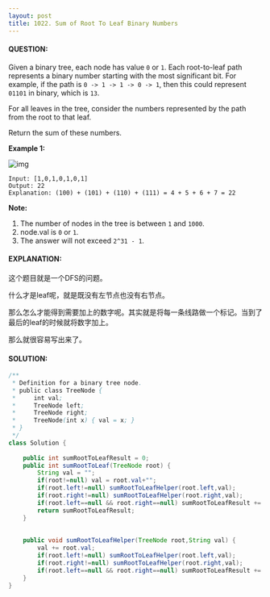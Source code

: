 ```yaml
---
layout: post
title: 1022. Sum of Root To Leaf Binary Numbers
---
```


#### QUESTION:

Given a binary tree, each node has value `0` or `1`.  Each root-to-leaf path represents a binary number starting with the most significant bit.  For example, if the path is `0 -> 1 -> 1 -> 0 -> 1`, then this could represent `01101` in binary, which is `13`.

For all leaves in the tree, consider the numbers represented by the path from the root to that leaf.

Return the sum of these numbers.

**Example 1:**

![img](https://assets.leetcode.com/uploads/2019/04/04/sum-of-root-to-leaf-binary-numbers.png)

```
Input: [1,0,1,0,1,0,1]
Output: 22
Explanation: (100) + (101) + (110) + (111) = 4 + 5 + 6 + 7 = 22
```

**Note:**

1. The number of nodes in the tree is between `1` and `1000`.
2. node.val is `0` or `1`.
3. The answer will not exceed `2^31 - 1`.

#### EXPLANATION:

这个题目就是一个DFS的问题。

什么才是leaf呢，就是既没有左节点也没有右节点。

那么怎么才能得到需要加上的数字呢。其实就是将每一条线路做一个标记。当到了最后的leaf的时候就将数字加上。

那么就很容易写出来了。

#### SOLUTION:

```java
/**
 * Definition for a binary tree node.
 * public class TreeNode {
 *     int val;
 *     TreeNode left;
 *     TreeNode right;
 *     TreeNode(int x) { val = x; }
 * }
 */
class Solution {
    
    public int sumRootToLeafResult = 0;
    public int sumRootToLeaf(TreeNode root) {
        String val = "";
        if(root!=null) val = root.val+"";
        if(root.left!=null) sumRootToLeafHelper(root.left,val);
        if(root.right!=null) sumRootToLeafHelper(root.right,val);
        if(root.left==null && root.right==null) sumRootToLeafResult += Integer.parseInt(val,2);
        return sumRootToLeafResult;
    }
    
    
    public void sumRootToLeafHelper(TreeNode root,String val) {
        val += root.val;
        if(root.left!=null) sumRootToLeafHelper(root.left,val);
        if(root.right!=null) sumRootToLeafHelper(root.right,val);
        if(root.left==null && root.right==null) sumRootToLeafResult += Integer.parseInt(val,2);
    }
}
```

